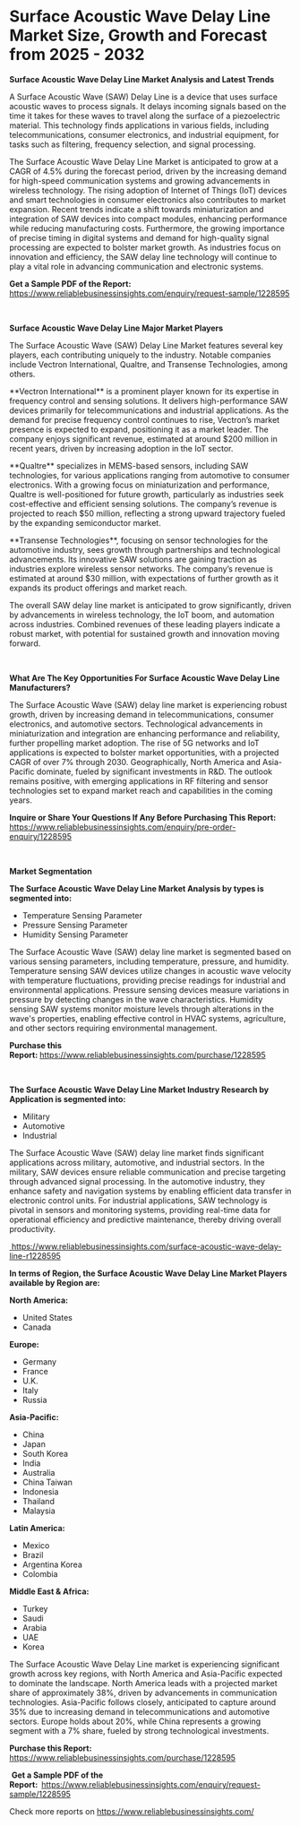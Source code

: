 <p><h1>Surface Acoustic Wave Delay Line Market Size, Growth and Forecast from 2025 - 2032</h1></p><p><strong>Surface Acoustic Wave Delay Line Market Analysis and Latest Trends</strong></p>
<p><p>A Surface Acoustic Wave (SAW) Delay Line is a device that uses surface acoustic waves to process signals. It delays incoming signals based on the time it takes for these waves to travel along the surface of a piezoelectric material. This technology finds applications in various fields, including telecommunications, consumer electronics, and industrial equipment, for tasks such as filtering, frequency selection, and signal processing.</p><p>The Surface Acoustic Wave Delay Line Market is anticipated to grow at a CAGR of 4.5% during the forecast period, driven by the increasing demand for high-speed communication systems and growing advancements in wireless technology. The rising adoption of Internet of Things (IoT) devices and smart technologies in consumer electronics also contributes to market expansion. Recent trends indicate a shift towards miniaturization and integration of SAW devices into compact modules, enhancing performance while reducing manufacturing costs. Furthermore, the growing importance of precise timing in digital systems and demand for high-quality signal processing are expected to bolster market growth. As industries focus on innovation and efficiency, the SAW delay line technology will continue to play a vital role in advancing communication and electronic systems.</p></p>
<p><strong>Get a Sample PDF of the Report:&nbsp;</strong> <a href="https://www.reliablebusinessinsights.com/enquiry/request-sample/1228595?utm_campaign=2187&utm_medium=2&utm_source=Github&utm_content=ia&utm_term=13022025&utm_id=surface-acoustic-wave-delay-line">https://www.reliablebusinessinsights.com/enquiry/request-sample/1228595</a></p>
<p>&nbsp;</p>
<p><strong>Surface Acoustic Wave Delay Line Major Market Players</strong></p>
<p><p>The Surface Acoustic Wave (SAW) Delay Line Market features several key players, each contributing uniquely to the industry. Notable companies include Vectron International, Qualtre, and Transense Technologies, among others.</p><p>**Vectron International** is a prominent player known for its expertise in frequency control and sensing solutions. It delivers high-performance SAW devices primarily for telecommunications and industrial applications. As the demand for precise frequency control continues to rise, Vectron’s market presence is expected to expand, positioning it as a market leader. The company enjoys significant revenue, estimated at around $200 million in recent years, driven by increasing adoption in the IoT sector.</p><p>**Qualtre** specializes in MEMS-based sensors, including SAW technologies, for various applications ranging from automotive to consumer electronics. With a growing focus on miniaturization and performance, Qualtre is well-positioned for future growth, particularly as industries seek cost-effective and efficient sensing solutions. The company’s revenue is projected to reach $50 million, reflecting a strong upward trajectory fueled by the expanding semiconductor market.</p><p>**Transense Technologies**, focusing on sensor technologies for the automotive industry, sees growth through partnerships and technological advancements. Its innovative SAW solutions are gaining traction as industries explore wireless sensor networks. The company’s revenue is estimated at around $30 million, with expectations of further growth as it expands its product offerings and market reach.</p><p>The overall SAW delay line market is anticipated to grow significantly, driven by advancements in wireless technology, the IoT boom, and automation across industries. Combined revenues of these leading players indicate a robust market, with potential for sustained growth and innovation moving forward.</p></p>
<p>&nbsp;</p>
<p><strong>What Are The Key Opportunities For Surface Acoustic Wave Delay Line Manufacturers?</strong></p>
<p><p>The Surface Acoustic Wave (SAW) delay line market is experiencing robust growth, driven by increasing demand in telecommunications, consumer electronics, and automotive sectors. Technological advancements in miniaturization and integration are enhancing performance and reliability, further propelling market adoption. The rise of 5G networks and IoT applications is expected to bolster market opportunities, with a projected CAGR of over 7% through 2030. Geographically, North America and Asia-Pacific dominate, fueled by significant investments in R&D. The outlook remains positive, with emerging applications in RF filtering and sensor technologies set to expand market reach and capabilities in the coming years.</p></p>
<p><strong>Inquire or Share Your Questions If Any Before Purchasing This Report:</strong> <a href="https://www.reliablebusinessinsights.com/enquiry/pre-order-enquiry/1228595?utm_campaign=2187&utm_medium=2&utm_source=Github&utm_content=ia&utm_term=13022025&utm_id=surface-acoustic-wave-delay-line">https://www.reliablebusinessinsights.com/enquiry/pre-order-enquiry/1228595</a></p>
<p>&nbsp;</p>
<p><strong>Market Segmentation</strong></p>
<p><strong>The Surface Acoustic Wave Delay Line Market Analysis by types is segmented into:</strong></p>
<p><ul><li>Temperature Sensing Parameter</li><li>Pressure Sensing Parameter</li><li>Humidity Sensing Parameter</li></ul></p>
<p><p>The Surface Acoustic Wave (SAW) delay line market is segmented based on various sensing parameters, including temperature, pressure, and humidity. Temperature sensing SAW devices utilize changes in acoustic wave velocity with temperature fluctuations, providing precise readings for industrial and environmental applications. Pressure sensing devices measure variations in pressure by detecting changes in the wave characteristics. Humidity sensing SAW systems monitor moisture levels through alterations in the wave's properties, enabling effective control in HVAC systems, agriculture, and other sectors requiring environmental management.</p></p>
<p><strong>Purchase this Report:&nbsp;</strong><a href="https://www.reliablebusinessinsights.com/purchase/1228595?utm_campaign=2187&utm_medium=2&utm_source=Github&utm_content=ia&utm_term=13022025&utm_id=surface-acoustic-wave-delay-line">https://www.reliablebusinessinsights.com/purchase/1228595</a></p>
<p>&nbsp;</p>
<p><strong>The Surface Acoustic Wave Delay Line Market Industry Research by Application is segmented into:</strong></p>
<p><ul><li>Military</li><li>Automotive</li><li>Industrial</li></ul></p>
<p><p>The Surface Acoustic Wave (SAW) delay line market finds significant applications across military, automotive, and industrial sectors. In the military, SAW devices ensure reliable communication and precise targeting through advanced signal processing. In the automotive industry, they enhance safety and navigation systems by enabling efficient data transfer in electronic control units. For industrial applications, SAW technology is pivotal in sensors and monitoring systems, providing real-time data for operational efficiency and predictive maintenance, thereby driving overall productivity.</p></p>
<p><a href="https://www.reliablebusinessinsights.com/surface-acoustic-wave-delay-line-r1228595?utm_campaign=2187&utm_medium=2&utm_source=Github&utm_content=ia&utm_term=13022025&utm_id=surface-acoustic-wave-delay-line">&nbsp;https://www.reliablebusinessinsights.com/surface-acoustic-wave-delay-line-r1228595</a></p>
<p><strong>In terms of Region, the Surface Acoustic Wave Delay Line Market Players available by Region are:</strong></p>
<p>
    <p> <strong> North America: </strong>
        <ul>
            <li>United States</li>
            <li>Canada</li>
        </ul>
        </p> 
    <p> <strong> Europe: </strong>
        <ul>
            <li>Germany</li>
            <li>France</li>
            <li>U.K.</li>
            <li>Italy</li>
            <li>Russia</li>
        </ul>
        </p> 
    <p> <strong> Asia-Pacific: </strong>
        <ul>
            <li>China</li>
            <li>Japan</li>
            <li>South Korea</li>
            <li>India</li>
            <li>Australia</li>
            <li>China Taiwan</li>
            <li>Indonesia</li>
            <li>Thailand</li>
            <li>Malaysia</li>
        </ul>
        </p> 
    <p> <strong> Latin America: </strong>
        <ul>
            <li>Mexico</li>
            <li>Brazil</li>
            <li>Argentina Korea</li>
            <li>Colombia</li>
        </ul>
        </p> 
    <p> <strong> Middle East & Africa: </strong>
        <ul>
            <li>Turkey</li>
            <li>Saudi</li>
            <li>Arabia</li>
            <li>UAE</li>
            <li>Korea</li>
        </ul>
    </p>
    </p>
<p><p>The Surface Acoustic Wave Delay Line market is experiencing significant growth across key regions, with North America and Asia-Pacific expected to dominate the landscape. North America leads with a projected market share of approximately 38%, driven by advancements in communication technologies. Asia-Pacific follows closely, anticipated to capture around 35% due to increasing demand in telecommunications and automotive sectors. Europe holds about 20%, while China represents a growing segment with a 7% share, fueled by strong technological investments.</p></p>
<p><strong>Purchase this Report: </strong><a href="https://www.reliablebusinessinsights.com/purchase/1228595?utm_campaign=2187&utm_medium=2&utm_source=Github&utm_content=ia&utm_term=13022025&utm_id=surface-acoustic-wave-delay-line">https://www.reliablebusinessinsights.com/purchase/1228595</a></p>
<p>&nbsp;<strong>Get a Sample PDF of the Report:&nbsp;&nbsp;</strong><a href="https://www.reliablebusinessinsights.com/enquiry/request-sample/1228595?utm_campaign=2187&utm_medium=2&utm_source=Github&utm_content=ia&utm_term=13022025&utm_id=surface-acoustic-wave-delay-line">https://www.reliablebusinessinsights.com/enquiry/request-sample/1228595</a></p>
<p><strong></strong></p>
<p>Check more reports on <a href="https://www.reliablebusinessinsights.com/?utm_campaign=2187&utm_medium=2&utm_source=Github&utm_content=ia&utm_term=13022025&utm_id=surface-acoustic-wave-delay-line">https://www.reliablebusinessinsights.com/</a></p>